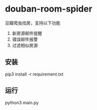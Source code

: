 # douban-room-spider

豆瓣爬虫找房，支持以下功能

1. 新房源邮件提醒
2. 错误邮件报警
3. 过滤相似房源

## 安装
pip3 install -r requirement.txt

## 运行
python3 main.py
